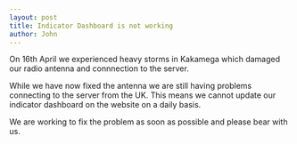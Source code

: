 ```yaml
---
layout: post
title: Indicator Dashboard is not working
author: John
---
```


On 16th April we experienced heavy storms in Kakamega which damaged our radio antenna and connnection to the server. 

While we have now fixed the antenna we are still having problems connecting to the server from the UK. This means we cannot update our indicator dashboard on the website on a daily basis.

We are working to fix the problem as soon as possible and please bear with us.





